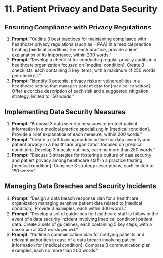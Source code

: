 # 11. Patient Privacy and Data Security

## Ensuring Compliance with Privacy Regulations
1. **Prompt**: "Outline 3 best practices for maintaining compliance with healthcare privacy regulations (such as HIPAA) in a medical practice treating [medical condition]. For each practice, provide a brief explanation of its importance, within 200 words."
2. **Prompt**: "Develop a checklist for conducting regular privacy audits in a healthcare organization focused on [medical condition]. Create 3 checklists, each containing 5 key items, with a maximum of 250 words per checklist."
3. **Prompt**: "Identify 3 potential privacy risks or vulnerabilities in a healthcare setting that manages patient data for [medical condition]. Offer a concise description of each risk and a suggested mitigation strategy, limited to 150 words."

## Implementing Data Security Measures
1. **Prompt**: "Propose 3 data security measures to protect patient information in a medical practice specializing in [medical condition]. Provide a brief explanation of each measure, within 200 words."
2. **Prompt**: "Create a staff training module outline for data security and patient privacy in a healthcare organization focused on [medical condition]. Develop 3 module outlines, each no more than 250 words."
3. **Prompt**: "Discuss 3 strategies for fostering a culture of data security and patient privacy among healthcare staff in a practice treating [medical condition]. Compose 3 strategy descriptions, each limited to 150 words."

## Managing Data Breaches and Security Incidents
1. **Prompt**: "Design a data breach response plan for a healthcare organization managing sensitive patient data related to [medical condition]. Provide 3 examples, each within 300 words."
2. **Prompt**: "Develop a set of guidelines for healthcare staff to follow in the event of a data security incident involving [medical condition] patient data. Create 3 sets of guidelines, each containing 5 key steps, with a maximum of 250 words per set."
3. **Prompt**: "Outline a communication plan for notifying patients and relevant authorities in case of a data breach involving patient information for [medical condition]. Compose 3 communication plan examples, each no more than 200 words."